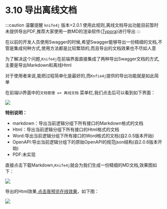 # 3.10 导出离线文档


:::caution 温馨提醒
`knife4j` 版本>2.0.1 使用此规则,离线文档导出功能目前暂时未提供导出PDF,推荐大家使用一款MD的渲染软件([Typora](https://typora.io/))进行导出
:::

在以前的开发人员使用Swagger的时候,希望Swagger能够导出一份精细的文档,不管是集成何种方式,使用方法都是比较繁琐的,而且导出的文档效果也不尽如人意

为了解决这个问题,`Knife4j`在前端界面直接集成了两种导出Swagger文档的方式,主要是导出Markdown和离线Html

对于使用者来说,能把过程简单化是最好的,而`Knfie4j`提供的导出功能就是如此简单

在前端Ui界面中的`文档管理 => 离线文档` 菜单栏,我们点击后可以看到如下界面：

![](/knife4j/images/documentation/exportOfficedoc.png)

**特别说明：**
- markdown：导出当前逻辑分组下所有接口的Markdown格式的文档
- Html：导出当前逻辑分组下所有接口的Html格式的文档
- Word:导出当前逻辑分组下所有接口的Word格式的文档(自2.0.5版本开始)
- OpenAPI:导出当前逻辑分组下的原始OpenAPI的规范json结构(自2.0.6版本开始)
- PDF:未实现

直接点击下载Markdown,`Knife4j`就会为我们生成一份精细的MD文档,效果图如下：

![](/knife4j/images/knife4j/3.png)


导出的Html效果,[点击我预览在线效果](https://doc.xiaominfo.com/Knife4j-Offline-Html.html)，如下图：

![](/knife4j/images/knife4j/5.png)
 
 